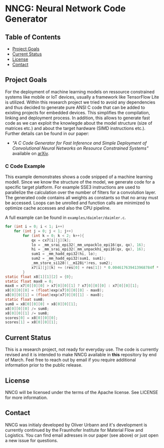# NNCG: Neural Network Code Generator

## Table of Contents

- [Project Goals](#project-goals)
- [Current  Status](#current-status)
- [License](#license)
- [Contact](#contact)


## Project Goals

For the deployment of machine learning models on ressource constrained systems like mobile or IoT devices, usually a framework like TensorFlow Lite is utilized. Within this research project we tried to avoid any dependencies and thus decided to generate pure ANSI C code that can be added to existing projects for embedded devices. This simplifies the compilation, linking and deployment process. In addition, this allows to generate fast code as we can exploit the knowlegde about the model structure (size of matrices etc.) and about the target hardware (SIMD instructions etc.). Further details can be found in our paper:

* *"A C Code Generator for Fast Inference and Simple Deployment of Convolutional Neural Networks on Resource Constrained Systems"* available on [arXiv](https://arxiv.org/abs/2001.05572).


### C Code Example

This example demonstrates shows a code snipped of a machine learning modell. Since we know the structure of the model, we generate code for a specific target platform. For example SSE3 instructions are used to parallelize the calculation over the number of filters for a convolution layer. The generated code contains all weights as constants so that no array must be accessed. Loops can be unrolled and function calls are minimized to optimize cache accesses and also the CPU pipeline.

A full example can be found in `examples/daimler/daimler.c`.

```C
for (int i = 0; i < 1; i++)
    for (int j = 0; j < 1; j++)
        for (int k = 0; k < 2; k++){
            qx = cx7[i][j][k];              
            lo = _mm_srai_epi32(_mm_unpacklo_epi16(qx, qx), 16);
            hi = _mm_srai_epi32(_mm_unpackhi_epi16(qx, qx), 16);
            sum1 = _mm_hadd_epi32(hi, lo);
            sum2 = _mm_hadd_epi32(sum1, sum1);
            _mm_store_si128((__m128i*)res, sum2);
            x7[i][j][k] += (res[0] + res[1]) * 0.004617639413968784f * 0.008444292470812798f;
        }
static float x8[1][1][2] = {0};
static float max8 = 0;
max8 = x7[0][0][0] > x7[0][0][1] ? x7[0][0][0] : x7[0][0][1];
x8[0][0][0] = (float)exp(x7[0][0][0] - max8);
x8[0][0][1] = (float)exp(x7[0][0][1] - max8);
static float sum8;
sum8 = x8[0][0][0] + x8[0][0][1];
x8[0][0][0] /= sum8;
x8[0][0][1] /= sum8;
scores[0] = x8[0][0][0];
scores[1] = x8[0][0][1];
```


## Current Status

This is a research project, not ready for everyday use. The code is currently revised and it is intended to make NNCG available in **this** repository by end of March. Feel free to reach out by email if you require additional information prior to the public release.


## License

NNCG will be licensed under the terms of the Apache license. See LICENSE for more information.


## Contact

NNCG was initialy developed by Oliver Urbann and it's development is currently continued by the Fraunhofer Institute for Material Flow and Logistics. You can find email adresses in our paper (see above) or just open a new issue for questions.